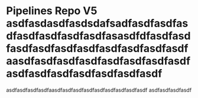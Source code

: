 # Pipelines Repo V5 asdfasdasdfasdsdafsadfasdfasdfasdfasdfasdfasdfasdfasasdfdfasdfasdfasdfasdfasdfasdfasdfasdfasdfasdfaasdfasdfasdfasdfasdfasdfasdfasdfasdfasdfasdfasdfasdfasdfasdf
asdfasdfasdfasdfaasdfasdfasdfasdfasdfasdfasdfasdfasdf
asdfasdfasdfasdf
